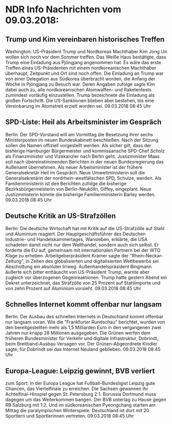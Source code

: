 # NDR Info Nachrichten vom 09.03.2018:


## Trump und Kim vereinbaren historisches Treffen
Washington: 	US-Präsident Trump und Nordkoreas Machthaber Kim Jong Un wollen sich noch vor dem Sommer treffen. Das Weiße Haus bestätigte, dass Trump eine Einladung aus Pjöngjang angenommen hat. Es wäre das erste Treffen eines US-Präsidenten mit einem nordkoreanischen Machthaber überhaupt; Zeitpunkt und Ort sind noch offen. Die Einladung an Trump war von einer Delegation aus Südkorea überbracht worden, die Anfang der Woche in Pjöngjang zu Besuch war. Deren Angaben zufolge sagte Kim dabei auch zu, alle nordkoreanischen Atomwaffen- und Raketentests zumindest vorläufig einzustellen. Trump bezeichnete die Einladung als großen Fortschritt. Die US-Sanktionen blieben aber bestehen, bis eine Vereinbarung im Atomstreit erzielt worden sei. 09.03.2018 08:45 Uhr 

## SPD-Liste: Heil als Arbeitsminister im Gespräch
Berlin: Der SPD-Vorstand will am Vormittag die Besetzung ihrer sechs Ministerposten im neuen Bundeskabinett beschließen. Nach der Sitzung sollen die Namen offiziell vorgestellt werden. Als sicher gilt, dass der bisherige Hamburger Bürgermeister und kommissarische SPD-Chef Scholz als Finanzminister und Vizekanzler nach Berlin geht. Justizminister Maas soll nach übereinstimmenden Berichten in der neuen Bundesregierung das Außenamt übernehmen. Als neuer Arbeitsminister ist der frühere Generalsekretär Heil im Gespräch. Neue Umweltministerin soll die Generalsekretärin der nordrhein-westfälischen SPD, Schulze, werden. Als Familienministerin ist den Berichten zufolge die bisherige Bezirksbürgermeisterin von Berlin-Neukölln, Giffey, eingeplant. Neue Justizministerin könnte die bisherige Familienministerin Barley werden. 09.03.2018 08:45 Uhr 

## Deutsche Kritik an US-Strafzöllen
Berlin: Die deutsche Wirtschaft hat mit Kritik auf die US-Strafzölle auf Stahl und Aluminium reagiert. Der Hauptgeschäftsführer des Deutschen Industrie- und Handelskammertages, Wansleben, erklärte, die USA schadeten damit nicht nur dem Welthandel, sondern auch sich selbst. Er forderte die EU auf, gemeinsam mit internationalen Partnern bei der WTO Klage zu erheben. Arbeitgeberpräsident Kramer sagte der "Rhein-Neckar-Zeitung", in Zeiten des globalisierten und digitalisierten Wettbewerbs sei Abschottung ein absoluter Irrweg. Außenhandelspräsident Bingmann äußerte sich bitter enttäuscht von US-Präsident Trump, warnte aber zugleich vor überzogenen Gegenreaktionen. Trump hatte gestern Abend ein Dekret unterzeichnet, das Strafzölle von 25 Prozent auf Stahlimporte und von zehn Prozent auf Aluminium vorsieht. 09.03.2018 08:45 Uhr 

## Schnelles Internet kommt offenbar nur langsam
Berlin: Der Ausbau des schnellen Internets in Deutschland kommt offenbar nur langsam voran. Wie die "Frankfurter Rundschau" berichtet, wurden von den bereitgestellten mehr als 1,5 Milliarden Euro in den vergangenen zwei Jahren nur knapp 28 Millionen ausgegeben. Die Grünen werfen dem früheren Bundesminister für Verkehr und digitale Infrastruktur, Dobrindt, beim Breitband-Ausbau Versagen vor. Der Grünen-Abgeordnete Kindler sagte, für Dobrindt sei das Internet Neuland geblieben. 09.03.2018 08:45 Uhr 

## Europa-League: Leipzig gewinnt, BVB verliert
zum Sport: In der Europa League hat Fußball-Bundesligist Leipzig gute Chancen, das Viertelfinale zu erreichen. Die Sachsen gewannen ihr Achtelfinal-Hinspiel gegen St. Petersburg 2:1. Borussia Dortmund muss dagegen um das Weiterkommen bangen. Der BVB unterlag zu Hause gegen RB Salzburg mit 1:2. Und im südkoreanischen Pyeongchang starten am Mittag die paralympischen Winterspiele. Deutschland ist dort mit 20 Sportlern und Sportlerinnen vertreten. 09.03.2018 08:45 Uhr 
